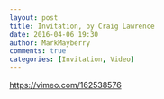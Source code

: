 ```yaml
---
layout: post
title: Invitation, by Craig Lawrence
date: 2016-04-06 19:30
author: MarkMayberry
comments: true
categories: [Invitation, Video]
---
```

https://vimeo.com/162538576
